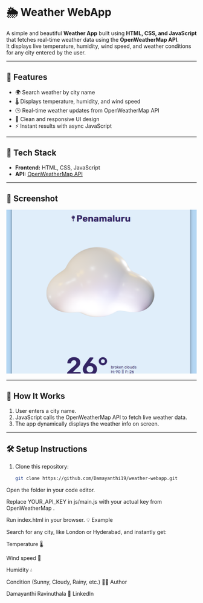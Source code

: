 # 🌦️ Weather WebApp

A simple and beautiful **Weather App** built using **HTML, CSS, and JavaScript** that fetches real-time weather data using the **OpenWeatherMap API**.  
It displays live temperature, humidity, wind speed, and weather conditions for any city entered by the user.

---

## 🚀 Features

- 🌍 Search weather by city name  
- 🌡️ Displays temperature, humidity, and wind speed  
- 🕒 Real-time weather updates from OpenWeatherMap API  
- 🎨 Clean and responsive UI design  
- ⚡ Instant results with async JavaScript

---

## 🧩 Tech Stack

- **Frontend:** HTML, CSS, JavaScript  
- **API:** [OpenWeatherMap API](https://openweathermap.org/api)

---

## 📸 Screenshot

![Weather App Screenshot](img/screenshott.png)

---

## 🧠 How It Works

1. User enters a city name.  
2. JavaScript calls the OpenWeatherMap API to fetch live weather data.  
3. The app dynamically displays the weather info on screen.

---

## 🛠️ Setup Instructions

1. Clone this repository:
   ```bash
   git clone https://github.com/Damayanthi19/weather-webapp.git
Open the folder in your code editor.

Replace YOUR_API_KEY in js/main.js with your actual key from OpenWeatherMap
.

Run index.html in your browser.
💡 Example

Search for any city, like London or Hyderabad, and instantly get:

Temperature 🌡️

Wind speed 💨

Humidity 💧

Condition (Sunny, Cloudy, Rainy, etc.)
👩‍💻 Author

Damayanthi Ravinuthala
🔗 LinkedIn



